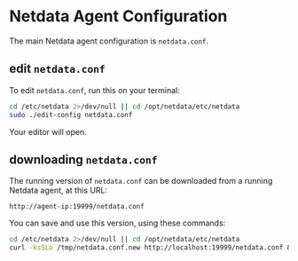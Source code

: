 # Netdata Agent Configuration

The main Netdata agent configuration is `netdata.conf`.

## edit `netdata.conf`

To edit `netdata.conf`, run this on your terminal:

```bash
cd /etc/netdata 2>/dev/null || cd /opt/netdata/etc/netdata
sudo ./edit-config netdata.conf
```

Your editor will open.

## downloading `netdata.conf`

The running version of `netdata.conf` can be downloaded from a running Netdata agent, at this URL:

```
http://agent-ip:19999/netdata.conf
```

You can save and use this version, using these commands:

```bash
cd /etc/netdata 2>/dev/null || cd /opt/netdata/etc/netdata
curl -ksSLo /tmp/netdata.conf.new http://localhost:19999/netdata.conf && sudo mv -i /tmp/netdata.conf.new netdata.conf 
```
